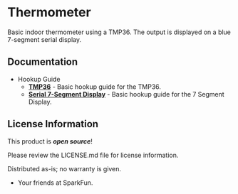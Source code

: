 Thermometer
========================================



Basic indoor thermometer using a TMP36. The output is displayed on a blue 7-segment serial display.

Documentation
--------------
* Hookup Guide
  * **[TMP36](https://learn.sparkfun.com/tutorials/sik-experiment-guide-for-arduino---v33/experiment-7-reading-a-temperature-sensor)** - Basic hookup guide for the TMP36.
  * **[Serial 7-Segment Display](https://learn.sparkfun.com/tutorials/using-the-serial-7-segment-display)** - Basic hookup guide for the 7 Segment Display.

License Information
-------------------

This product is _**open source**_! 

Please review the LICENSE.md file for license information. 

Distributed as-is; no warranty is given.

- Your friends at SparkFun.

_<COLLABORATION CREDIT>_
